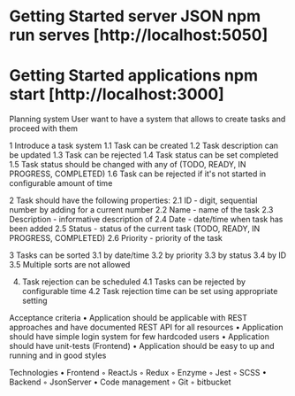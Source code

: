 # Getting Started server JSON npm run serves [http://localhost:5050]
# Getting Started applications npm start [http://localhost:3000]

Planning system
 User  want to have a system that allows to create tasks and proceed with them
 
1 Introduce a task system 
  1.1 Task can be created
  1.2 Task description can be updated
  1.3 Task can be rejected
  1.4 Task status can be set completed
  1.5 Task status should be changed with any of (TODO, READY, IN PROGRESS, COMPLETED)
  1.6 Task can be rejected if it's not started in configurable amount of time

2 Task should have the following properties:
  2.1 ID                - digit, sequential number by adding for a current number
  2.2 Name          - name of the task
  2.3 Description - informative description of 
  2.4 Date            - date/time when task has been added
  2.5 Status          - status of the current task (TODO, READY, IN PROGRESS, COMPLETED)
  2.6 Priority        - priority of the task

3 Tasks can be sorted
  3.1 by date/time
  3.2 by priority
  3.3 by status
  3.4 by ID
  3.5 Multiple sorts are not allowed

4. Task rejection can be scheduled
  4.1 Tasks can be rejected by configurable time
  4.2 Task rejection time can be set using appropriate setting 

Acceptance criteria
    • Application should be applicable with REST approaches and have documented REST API for all resources
    • Application should have simple login system for few hardcoded users
    • Application should have unit-tests (Frontend)
    • Application should be easy to up and running and in good styles

Technologies
    • Frontend
        ◦ ReactJs
        ◦ Redux
        ◦ Enzyme
        ◦ Jest
        ◦ SCSS
    • Backend
        ◦ JsonServer
    • Code management
        ◦ Git
        ◦ bitbucket
